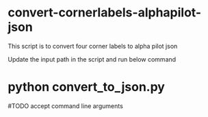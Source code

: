# convert-cornerlabels-alphapilot-json
This script is to convert four corner labels to alpha pilot json

Update the input path in the script and run below command

# python convert_to_json.py

#TODO accept command line arguments
